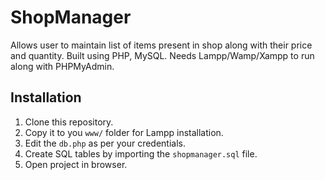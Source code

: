 # ShopManager
Allows user to maintain list of items present in shop along with their price and quantity.
Built using PHP, MySQL. Needs Lampp/Wamp/Xampp to run along with PHPMyAdmin.

## Installation
1. Clone this repository.
2. Copy it to you `www/` folder for Lampp installation.
3. Edit the `db.php` as per your credentials.
4. Create SQL tables by importing the `shopmanager.sql` file.
5. Open project in browser.


